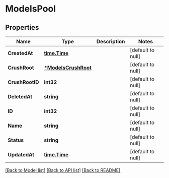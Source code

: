 # ModelsPool

## Properties
Name | Type | Description | Notes
------------ | ------------- | ------------- | -------------
**CreatedAt** | [**time.Time**](time.Time.md) |  | [default to null]
**CrushRoot** | [***ModelsCrushRoot**](models.CrushRoot.md) |  | [default to null]
**CrushRootID** | **int32** |  | [default to null]
**DeletedAt** | **string** |  | [default to null]
**ID** | **int32** |  | [default to null]
**Name** | **string** |  | [default to null]
**Status** | **string** |  | [default to null]
**UpdatedAt** | [**time.Time**](time.Time.md) |  | [default to null]

[[Back to Model list]](../README.md#documentation-for-models) [[Back to API list]](../README.md#documentation-for-api-endpoints) [[Back to README]](../README.md)


